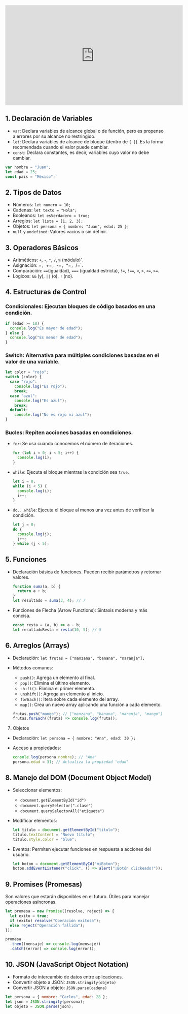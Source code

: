 <iframe width="560" height="315" src="https://www.youtube.com/embed/4Q_KWjUfPCU?si=fISmrz3GM9W8VoEl" title="YouTube video player" frameborder="0" allow="accelerometer; autoplay; clipboard-write; encrypted-media; gyroscope; picture-in-picture; web-share" referrerpolicy="strict-origin-when-cross-origin" allowfullscreen></iframe>

## 1. Declaración de Variables

- `var`: Declara variables de alcance global o de función, pero es propenso a errores por su alcance no restringido.
- `let`: Declara variables de alcance de bloque (dentro de `{ }`). Es la forma recomendada cuando el valor puede cambiar.
- `const`: Declara constantes, es decir, variables cuyo valor no debe cambiar.

```javascript
var nombre = "Juan";
let edad = 25;
const pais = "México";`
```

## 2. Tipos de Datos

- Números: `let numero = 10;`
- Cadenas: `let texto = "Hola";`
- Booleanos: `let esVerdadero = true;`
- Arreglos: `let lista = [1, 2, 3];`
- Objetos: `let persona = { nombre: "Juan", edad: 25 };`
- `null` y `undefined`: Valores vacíos o sin definir.

## 3. Operadores Básicos

- Aritméticos: `+`, `-`, `*`, `/`, `%` (módulo)`.
- Asignación: =`, `+=`, `-=`, `\*=`, `/=`.
- Comparación: `==`(igualdad), `===` (igualdad estricta), `!=`, `!==`, `<`, `>`, `<=`, `>=`.
- Lógicos: `&&` (y), `||` (o), `!` (no).

## 4. Estructuras de Control

### Condicionales: Ejecutan bloques de código basados en una condición.

```javascript
if (edad >= 18) {
  console.log("Es mayor de edad");
} else {
  console.log("Es menor de edad");
}
```

### Switch: Alternativa para múltiples condiciones basadas en el valor de una variable.

```javascript
let color = "rojo";
switch (color) {
  case "rojo":
    console.log("Es rojo");
    break;
  case "azul":
    console.log("Es azul");
    break;
  default:
    console.log("No es rojo ni azul");
}
```

### Bucles: Repiten acciones basadas en condiciones.

- `for`: Se usa cuando conocemos el número de iteraciones.

  ```javascript
  for (let i = 0; i < 5; i++) {
    console.log(i);
  }
  ```

- `while`: Ejecuta el bloque mientras la condición sea `true`.

  ```javascript
  let i = 0;
  while (i < 5) {
    console.log(i);
    i++;
  }
  ```

- `do...while`: Ejecuta el bloque al menos una vez antes de verificar la condición.
  ```javascript
  let j = 0;
  do {
    console.log(j);
    j++;
  } while (j < 5);
  ```

## 5. Funciones

- Declaración básica de funciones. Pueden recibir parámetros y retornar valores.

  ```javascript
  function suma(a, b) {
    return a + b;
  }
  let resultado = suma(3, 4); // 7
  ```

- Funciones de Flecha (Arrow Functions): Sintaxis moderna y más concisa.

  ```javascript
  const resta = (a, b) => a - b;
  let resultadoResta = resta(10, 5); // 5
  ```

## 6. Arreglos (Arrays)

- Declaración: `let frutas = ["manzana", "banana", "naranja"];`
- Métodos comunes:

  - `push()`: Agrega un elemento al final.
  - `pop()`: Elimina el último elemento.
  - `shift()`: Elimina el primer elemento.
  - `unshift()`: Agrega un elemento al inicio.
  - `forEach()`: Itera sobre cada elemento del array.
  - `map()`: Crea un nuevo array aplicando una función a cada elemento.

  ```javascript
  frutas.push("mango"); // ["manzana", "banana", "naranja", "mango"]
  frutas.forEach((fruta) => console.log(fruta));
  ```

7. Objetos

- Declaración: `let persona = { nombre: "Ana", edad: 30 };`
- Acceso a propiedades:

  ```javascript
  console.log(persona.nombre); // "Ana"
  persona.edad = 31; // Actualiza la propiedad 'edad'
  ```

## 8. Manejo del DOM (Document Object Model)

- Seleccionar elementos:

  - `document.getElementById("id")`
  - `document.querySelector(".clase")`
  - `document.querySelectorAll("etiqueta")`

- Modificar elementos:

  ```javascript
  let titulo = document.getElementById("titulo");
  titulo.textContent = "Nuevo título";
  titulo.style.color = "blue";
  ```

- Eventos: Permiten ejecutar funciones en respuesta a acciones del usuario.
  ```javascript
  let boton = document.getElementById("miBoton");
  boton.addEventListener("click", () => alert("¡Botón clickeado!"));
  ```

## 9. Promises (Promesas)

Son valores que estarán disponibles en el futuro. Útiles para manejar operaciones asíncronas.

```javascript
let promesa = new Promise((resolve, reject) => {
  let exito = true;
  if (exito) resolve("Operación exitosa");
  else reject("Operación fallida");
});

promesa
  .then((mensaje) => console.log(mensaje))
  .catch((error) => console.log(error));
```

## 10. JSON (JavaScript Object Notation)

- Formato de intercambio de datos entre aplicaciones.
- Convertir objeto a JSON: `JSON.stringify(objeto)`
- Convertir JSON a objeto: `JSON.parse(cadena)`

```javascript
let persona = { nombre: "Carlos", edad: 28 };
let json = JSON.stringify(persona);
let objeto = JSON.parse(json);
```
